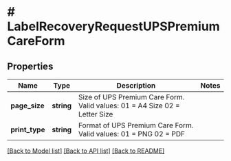 # # LabelRecoveryRequestUPSPremiumCareForm

## Properties

Name | Type | Description | Notes
------------ | ------------- | ------------- | -------------
**page_size** | **string** | Size of UPS Premium Care Form.  Valid values:  01 &#x3D; A4 Size 02 &#x3D; Letter Size |
**print_type** | **string** | Format of UPS Premium Care Form.  Valid values:  01 &#x3D; PNG 02 &#x3D; PDF |

[[Back to Model list]](../../README.md#models) [[Back to API list]](../../README.md#endpoints) [[Back to README]](../../README.md)
